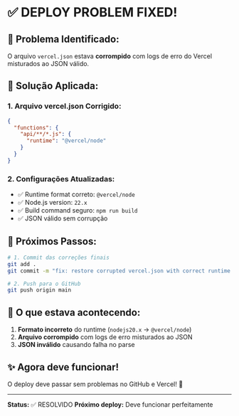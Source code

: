 # ✅ DEPLOY PROBLEM FIXED!

## 🚨 Problema Identificado:
O arquivo `vercel.json` estava **corrompido** com logs de erro do Vercel misturados ao JSON válido.

## 🔧 Solução Aplicada:

### 1. **Arquivo vercel.json Corrigido:**
```json
{
  "functions": {
    "api/**/*.js": {
      "runtime": "@vercel/node"
    }
  }
}
```

### 2. **Configurações Atualizadas:**
- ✅ Runtime format correto: `@vercel/node`
- ✅ Node.js version: `22.x`
- ✅ Build command seguro: `npm run build`
- ✅ JSON válido sem corrupção

## 🚀 Próximos Passos:

```bash
# 1. Commit das correções finais
git add .
git commit -m "fix: restore corrupted vercel.json with correct runtime format"

# 2. Push para o GitHub
git push origin main
```

## 🎯 O que estava acontecendo:

1. **Formato incorreto** do runtime (`nodejs20.x` → `@vercel/node`)
2. **Arquivo corrompido** com logs de erro misturados ao JSON
3. **JSON inválido** causando falha no parse

## ✨ Agora deve funcionar!

O deploy deve passar sem problemas no GitHub e Vercel! 🎉

---

**Status:** ✅ RESOLVIDO
**Próximo deploy:** Deve funcionar perfeitamente